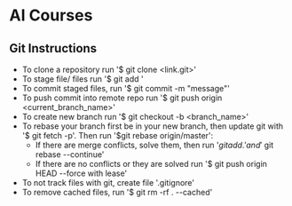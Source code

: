 # AI Courses

## Git Instructions
* To clone a repository run '$ git clone <link.git>' 
* To stage file/ files run '$ git add <files>'
* To commit staged files, run '$ git commit -m "message"'
* To push commit into remote repo run '$ git push origin <current_branch_name>'
* To create new branch run '$ git checkout -b <branch_name>'
* To rebase your branch first be in your new branch, then update git with '$ git fetch -p'.
Then run '$git rebase origin/master':
    * If there are merge conflicts, solve them, then run '$git add .' and '$ git rebase --continue'
    * If there are no conflicts or they are solved run '$ git push origin HEAD --force with lease'
* To not track files with git, create file '.gitignore'
* To remove cached files, run '$ git rm -rf . --cached'
